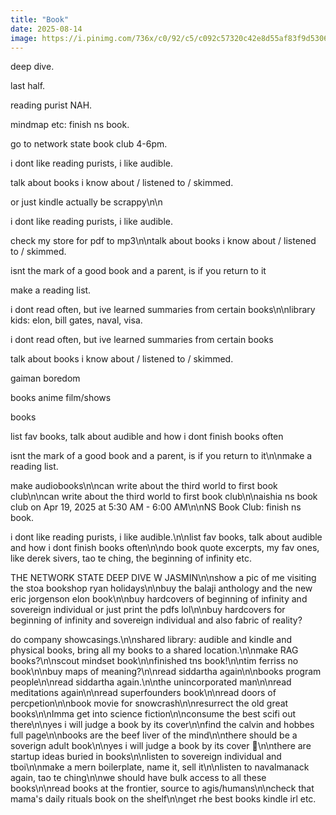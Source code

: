 ```yaml
---
title: "Book"
date: 2025-08-14
image: https://i.pinimg.com/736x/c0/92/c5/c092c57320c42e8d55af83f9d5306314.jpg
---
```


deep dive.

last half.

reading purist NAH.

mindmap etc: finish ns book.

go to network state book club 4-6pm.

i dont like reading purists, i like audible.

talk about books i know about / listened to / skimmed.

or just kindle actually be scrappy\n\n

i dont like reading purists, i like audible.

check my store for pdf to mp3\n\ntalk about books i know about / listened to / skimmed.

isnt the mark of a good book and a parent, is if you return to it


make a reading list.

i dont read often, but ive learned summaries from certain books\n\nlibrary kids: elon, bill gates, naval, visa.

i dont read often, but ive learned summaries from certain books

talk about books i know about / listened to / skimmed.

gaiman boredom

books
anime
film/shows

books

list fav books, talk about audible and how i dont finish books often

isnt the mark of a good book and a parent, is if you return to it\n\nmake a reading list.

make audiobooks\n\ncan write about the third world to first book club\n\ncan write about the third world to first book club\n\naishia ns book club on Apr 19, 2025 at 5:30 AM - 6:00 AM\n\nNS Book Club: finish ns book.

i dont like reading purists, i like audible.\n\nlist fav books, talk about audible and how i dont finish books often\n\ndo book quote excerpts, my fav ones, like derek sivers, tao te ching, the beginning of infinity etc.

THE NETWORK STATE DEEP DIVE W JASMIN\n\nshow a pic of me visiting the stoa bookshop ryan holidays\n\nbuy the balaji anthology and the new eric jorgenson elon book\n\nbuy hardcovers of beginning of infinity and sovereign individual or just print the pdfs lol\n\nbuy hardcovers for beginning of infinity and sovereign individual and also fabric of reality?

do company showcasings.\n\nshared library: audible and kindle and physical books, bring all my books to a shared location.\n\nmake RAG books?\n\nscout mindset book\n\nfinished tns book!\n\ntim ferriss no book\n\nbuy maps of meaning?\n\nread siddartha again\n\nbooks program people\n\nread siddartha again.\n\nthe unincorporated man\n\nread meditations again\n\nread superfounders book\n\nread doors of percpetion\n\nbook movie for snowcrash\n\nresurrect the old great books\n\nImma get into science fiction\n\nconsume the best scifi out there\n\nyes i will judge a book by its cover\n\nfind the calvin and hobbes full page\n\nbooks are the beef liver of the mind\n\nthere should be a soverign adult book\n\nyes i will judge a book by its cover 😤\n\nthere are startup ideas buried in books\n\nlisten to sovereign individual and tboi\n\nmake a mern boilerplate, name it, sell it\n\nlisten to navalmanack again, tao te ching\n\nwe should have bulk access to all these books\n\nread books at the frontier, source to agis/humans\n\ncheck that mama's daily rituals book on the shelf\n\nget rhe best books kindle irl etc.
